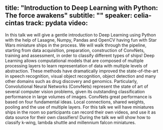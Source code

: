 title: "Introduction to Deep Learning with Python: The force awakens"
subtitle: ""
speaker: celia-cintas
track: pydata
video:
---
In this talk we will give a gentle introduction to Deep Learning using Python with the help of Lasagne, Numpy, Pandas and OpenCV having fun with Star Wars miniature ships in the process. We will walk through the pipeline, starting from data acquisition, preparation, construction of ConvNets, training and assessment, in order to classify different types of ships! Deep Learning allows computational models that are composed of multiple processing layers to learn representation of data with multiple levels of abstraction. These methods have dramatically improved the state-of-the-art in speech recognition, visual object recognition, object detection and many other domains such as drug discovery and genomics. Particularly, Convolutional Neural Networks (ConvNets) represent the state of art of several computer vision problems, given its outstanding classification performance in large volumes of images. ConvNets great performance is based on four fundamental ideas. Local connections, shared weights, pooling and the use of multiple layers. For this talk we will have miniatures ships in the room so participants can record their own videos, and use it as data source for their own classifiers! During the talk we will show how to classify k-wing, lambda shuttle and millennium falcon miniatures.